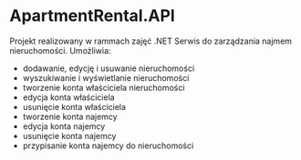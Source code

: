 # ApartmentRental.API
Projekt realizowany w rammach zajęć .NET
Serwis do zarządzania najmem nieruchomości.
Umożliwia:
- dodawanie, edycję i usuwanie nieruchomości
- wyszukiwanie i wyświetlanie nieruchomości
- tworzenie konta właściciela nieruchomości
- edycja konta właściciela
- usunięcie konta właściciela
- tworzenie konta najemcy
- edycja konta najemcy
- usunięcie konta najemcy
- przypisanie konta najemcy do nieruchomości
